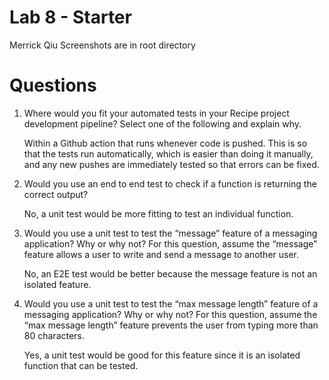 # Lab 8 - Starter
Merrick Qiu
Screenshots are in root directory
# Questions
1) Where would you fit your automated tests in your Recipe project development pipeline? Select one of the following and explain why.

    Within a Github action that runs whenever code is pushed. 
    This is so that the tests run automatically, which is easier than doing it manually, and any new pushes are immediately tested so that errors can be fixed.
2) Would you use an end to end test to check if a function is returning the correct output? 

    No, a unit test would be more fitting to test an individual function.
3) Would you use a unit test to test the “message” feature of a messaging application? Why or why not? For this question, assume the “message” feature allows a user to write and send a message to another user.

    No, an E2E test would be better because the message feature is not an isolated feature.
4) Would you use a unit test to test the “max message length” feature of a messaging application? Why or why not? For this question, assume the “max message length” feature prevents the user from typing more than 80 characters.

    Yes, a unit test would be good for this feature since it is an isolated function that can be tested.